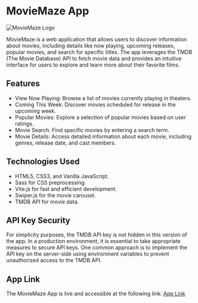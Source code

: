 # MovieMaze App

![MovieMaze Logo](screenshot-laptop.png)

MovieMaze is a web application that allows users to discover information about movies, including details like now playing, upcoming releases, popular movies, and search for specific titles. The app leverages the TMDB (The Movie Database) API to fetch movie data and provides an intuitive interface for users to explore and learn more about their favorite films.

## Features

- View Now Playing: Browse a list of movies currently playing in theaters.
- Coming This Week: Discover movies scheduled for release in the upcoming week.
- Popular Movies: Explore a selection of popular movies based on user ratings.
- Movie Search: Find specific movies by entering a search term.
- Movie Details: Access detailed information about each movie, including genres, release date, and cast members.

## Technologies Used

- HTML5, CSS3, and Vanilla JavaScript.
- Sass for CSS preprocessing.
- Vite.js for fast and efficient development.
- Swiper.js for the movie carousel.
- TMDB API for movie data.

## API Key Security

For simplicity purposes, the TMDB API key is not hidden in this version of the app. In a production environment, it is essential to take appropriate measures to secure API keys. One common approach is to implement the API key on the server-side using environment variables to prevent unauthorized access to the TMDB API.

## App Link

The MovieMaze App is live and accessible at the following link: [App Link](https://moviemazeapp.netlify.app/)
